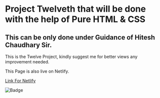 # Project Twelveth that will be done with the help of Pure HTML & CSS 
## This can be only done under Guidance of Hitesh Chaudhary Sir.

This is the Twelve Project, kindly suggest me for better views any improvement needed.

This Page is also live on Netlify.

[Link For Netlify](https://12th-project-paragsawai.netlify.app/) 

![Badge](https://img.shields.io/badge/Projects%20of-HTML%20%26%20CSS-brightgreen)